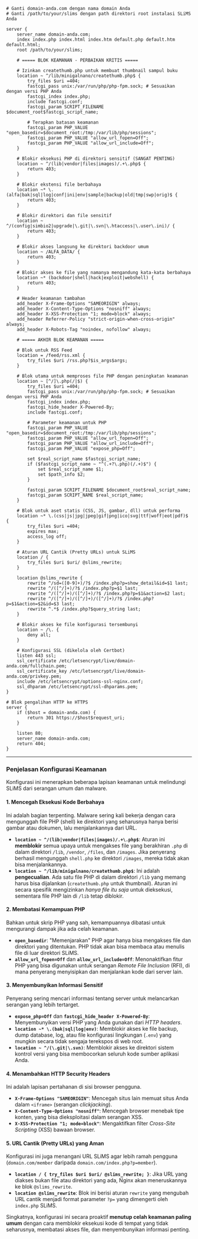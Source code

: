 ```nginx
# Ganti domain-anda.com dengan nama domain Anda
# Ganti /path/to/your/slims dengan path direktori root instalasi SLiMS Anda

server {
    server_name domain-anda.com;
    index index.php index.html index.htm default.php default.htm default.html;
    root /path/to/your/slims;

    # ===== BLOK KEAMANAN - PERBAIKAN KRITIS =====
    
    # Izinkan createthumb.php untuk membuat thumbnail sampul buku
    location ~ ^/lib/minigalnano/createthumb.php$ {
        try_files $uri =404;
        fastcgi_pass unix:/var/run/php/php-fpm.sock; # Sesuaikan dengan versi PHP Anda
        fastcgi_index index.php;
        include fastcgi.conf;
        fastcgi_param SCRIPT_FILENAME $document_root$fastcgi_script_name;
        
        # Terapkan batasan keamanan
        fastcgi_param PHP_VALUE "open_basedir=$document_root:/tmp:/var/lib/php/sessions";
        fastcgi_param PHP_VALUE "allow_url_fopen=Off";
        fastcgi_param PHP_VALUE "allow_url_include=Off";
    }
    
    # Blokir eksekusi PHP di direktori sensitif (SANGAT PENTING)
    location ~ ^/(lib|vendor|files|images)/.+\.php$ {
        return 403;
    }

    # Blokir ekstensi file berbahaya
    location ~* \.(alfa|bak|sql|log|conf|ini|env|sample|backup|old|tmp|swp|orig)$ {
        return 403;
    }

    # Blokir direktori dan file sensitif
    location ~ ^/(config|simbio2|upgrade|\.git|\.svn|\.htaccess|\.user\.ini)/ {
        return 403;
    }

    # Blokir akses langsung ke direktori backdoor umum
    location ~ /ALFA_DATA/ {
        return 403;
    }

    # Blokir akses ke file yang namanya mengandung kata-kata berbahaya
    location ~* (backdoor|shell|hack|exploit|webshell) {
        return 403;
    }

    # Header keamanan tambahan
    add_header X-Frame-Options "SAMEORIGIN" always;
    add_header X-Content-Type-Options "nosniff" always;
    add_header X-XSS-Protection "1; mode=block" always;
    add_header Referrer-Policy "strict-origin-when-cross-origin" always;
    add_header X-Robots-Tag "noindex, nofollow" always;

    # ===== AKHIR BLOK KEAMANAN =====

    # Blok untuk RSS Feed
    location = /feed/rss.xml {
        try_files $uri /rss.php?$is_args$args;
    }

    # Blok utama untuk memproses file PHP dengan peningkatan keamanan
    location ~ [^/]\.php(/|$) {
        try_files $uri =404;
        fastcgi_pass unix:/var/run/php/php-fpm.sock; # Sesuaikan dengan versi PHP Anda
        fastcgi_index index.php;
        fastcgi_hide_header X-Powered-By;
        include fastcgi.conf;

        # Parameter keamanan untuk PHP
        fastcgi_param PHP_VALUE "open_basedir=$document_root:/tmp:/var/lib/php/sessions";
        fastcgi_param PHP_VALUE "allow_url_fopen=Off";
        fastcgi_param PHP_VALUE "allow_url_include=Off";
        fastcgi_param PHP_VALUE "expose_php=Off";

        set $real_script_name $fastcgi_script_name;
        if ($fastcgi_script_name ~ "^(.+?\.php)(/.+)$") {
            set $real_script_name $1;
            set $path_info $2;
        }

        fastcgi_param SCRIPT_FILENAME $document_root$real_script_name;
        fastcgi_param SCRIPT_NAME $real_script_name;
    }

    # Blok untuk aset statis (CSS, JS, gambar, dll) untuk performa
    location ~* \.(css|js|jpg|jpeg|gif|png|ico|svg|ttf|woff|eot|pdf)$ {
        try_files $uri =404;
        expires max;
        access_log off;
    }
    
    # Aturan URL Cantik (Pretty URLs) untuk SLiMS
    location / {
        try_files $uri $uri/ @slims_rewrite;
    }
    
    location @slims_rewrite {
        rewrite ^/sd=([0-9]+)/?$ /index.php?p=show_detail&id=$1 last;
        rewrite ^/([^/]+)/?$ /index.php?p=$1 last;
        rewrite ^/([^/]+)/([^/]+)/?$ /index.php?p=$1&action=$2 last;
        rewrite ^/([^/]+)/([^/]+)/([^/]+)/?$ /index.php?p=$1&action=$2&id=$3 last;
        rewrite ^.*$ /index.php?$query_string last;
    }

    # Blokir akses ke file konfigurasi tersembunyi
    location ~ /\. {
        deny all;
    }

    # Konfigurasi SSL (dikelola oleh Certbot)
    listen 443 ssl;
    ssl_certificate /etc/letsencrypt/live/domain-anda.com/fullchain.pem;
    ssl_certificate_key /etc/letsencrypt/live/domain-anda.com/privkey.pem;
    include /etc/letsencrypt/options-ssl-nginx.conf;
    ssl_dhparam /etc/letsencrypt/ssl-dhparams.pem;
}

# Blok pengalihan HTTP ke HTTPS
server {
    if ($host = domain-anda.com) {
        return 301 https://$host$request_uri;
    }

    listen 80;
    server_name domain-anda.com;
    return 404;
}
```

-----

### Penjelasan Konfigurasi Keamanan

Konfigurasi ini menerapkan beberapa lapisan keamanan untuk melindungi SLiMS dari serangan umum dan malware.

#### 1\. Mencegah Eksekusi Kode Berbahaya

Ini adalah bagian terpenting. Malware sering kali bekerja dengan cara mengunggah file PHP (shell) ke direktori yang seharusnya hanya berisi gambar atau dokumen, lalu menjalankannya dari URL.

  * **`location ~ ^/(lib|vendor|files|images)/.+\.php$`**: Aturan ini **memblokir** semua upaya untuk mengakses file yang berakhiran `.php` di dalam direktori `/lib`, `/vendor`, `/files`, dan `/images`. Jika penyerang berhasil mengunggah `shell.php` ke direktori `/images`, mereka tidak akan bisa menjalankannya.
  * **`location ~ ^/lib/minigalnano/createthumb.php$`**: Ini adalah **pengecualian**. Ada satu file PHP di dalam direktori `/lib` yang memang harus bisa dijalankan (`createthumb.php` untuk thumbnail). Aturan ini secara spesifik mengizinkan *hanya file itu saja* untuk dieksekusi, sementara file PHP lain di `/lib` tetap diblokir.

#### 2\. Membatasi Kemampuan PHP

Bahkan untuk skrip PHP yang sah, kemampuannya dibatasi untuk mengurangi dampak jika ada celah keamanan.

  * **`open_basedir`**: "Memenjarakan" PHP agar hanya bisa mengakses file dan direktori yang ditentukan. PHP tidak akan bisa membaca atau menulis file di luar direktori SLiMS.
  * **`allow_url_fopen=Off`** dan **`allow_url_include=Off`**: Menonaktifkan fitur PHP yang bisa digunakan untuk serangan *Remote File Inclusion* (RFI), di mana penyerang menyisipkan dan menjalankan kode dari server lain.

#### 3\. Menyembunyikan Informasi Sensitif

Penyerang sering mencari informasi tentang server untuk melancarkan serangan yang lebih tertarget.

  * **`expose_php=Off`** dan **`fastcgi_hide_header X-Powered-By`**: Menyembunyikan versi PHP yang Anda gunakan dari *HTTP headers*.
  * **`location ~* \.(bak|sql|log|env)`**: Memblokir akses ke file backup, dump database, log, atau file konfigurasi lingkungan (`.env`) yang mungkin secara tidak sengaja terekspos di web root.
  * **`location ~ ^/(\.git|\.svn)`**: Memblokir akses ke direktori sistem kontrol versi yang bisa membocorkan seluruh kode sumber aplikasi Anda.

#### 4\. Menambahkan HTTP Security Headers

Ini adalah lapisan pertahanan di sisi browser pengguna.

  * **`X-Frame-Options "SAMEORIGIN"`**: Mencegah situs lain memuat situs Anda dalam `<iframe>` (serangan *clickjacking*).
  * **`X-Content-Type-Options "nosniff"`**: Mencegah browser menebak tipe konten, yang bisa dieksploitasi dalam serangan XSS.
  * **`X-XSS-Protection "1; mode=block"`**: Mengaktifkan filter *Cross-Site Scripting* (XSS) bawaan browser.

#### 5\. URL Cantik (Pretty URLs) yang Aman

Konfigurasi ini juga menangani URL SLiMS agar lebih ramah pengguna (`domain.com/member` daripada `domain.com/index.php?p=member`).

  * **`location / { try_files $uri $uri/ @slims_rewrite; }`**: Jika URL yang diakses bukan file atau direktori yang ada, Nginx akan meneruskannya ke blok `@slims_rewrite`.
  * **`location @slims_rewrite`**: Blok ini berisi aturan `rewrite` yang mengubah URL cantik menjadi format parameter `?p=` yang dimengerti oleh `index.php` SLiMS.

Singkatnya, konfigurasi ini secara proaktif **menutup celah keamanan paling umum** dengan cara memblokir eksekusi kode di tempat yang tidak seharusnya, membatasi akses file, dan menyembunyikan informasi penting.
